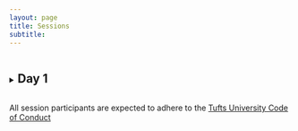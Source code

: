 ```yaml
---
layout: page
title: Sessions 
subtitle: 
---
```


<details>
  <summary><h2 style="display:inline-block">Day 1</h2></summary>

  <details>
    <summary><h3 style="display:inline-block">Challenges, Opportunities, and Myths in Data Science</h3></summary>

    DETAILS 1
    
  </details>  
  
  <details>
  <summary><h4 style="display:inline-block">Nutrition Data Sharing: Perspectives in Govt, NGOs, & Academia </h4></summary>
  
  DETAILS 2
  
  </details>
  
  <details>
  <summary><h3 style="display:inline-block">Standardization of Anthropometric Measurements</h3></summary>
  
  DETAILS 3
  
  </details>
  
  <details>
  <summary><h4 style="display:inline-block">Big Data Challenges in Biochemical & Molecular Nutrition</h4></summary>

  DETAILS 4
  
  </details>
  
</details>

All session participants are expected to adhere to the [Tufts University Code of Conduct](https://students.tufts.edu/student-affairs/student-life-policies/code-conduct)
